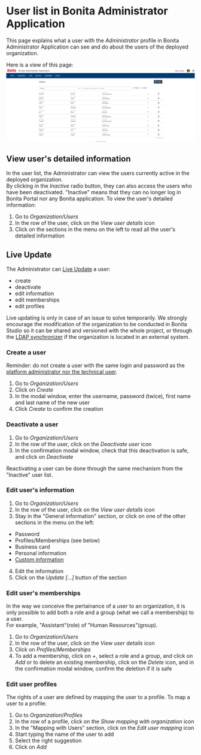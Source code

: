 # User list in Bonita Administrator Application

This page explains what a user with the _Administrator_ profile in Bonita Administrator Application can see and do about the users of the deployed organization.

Here is a view of this page:
![Administrator user list Portal](images/UI2021.1/admin-application-users-list.png)<!--{.img-responsive}-->

## View user's detailed information
In the user list, the Administrator can view the users currently active in the deployed organization.  
By clicking in the _Inactive_ radio button, they can also access the users who have been deactivated. "Inactive" means that they can no longer log in Bonita Portal nor any Bonita application.
To view the user's detailed information:
1. Go to _Organization_/_Users_
2. In the row of the user, click on the _View user details_ icon
3. Click on the sections in the menu on the left to read all the user's detailed information

## Live Update
The Administrator can [Live Update](live-update.md) a user:
 * create
 * deactivate
 * edit information
 * edit memberships
 * edit profiles
 
Live updating is only in case of an issue to solve temporarily. We strongly encourage the modification of the organization to be conducted 
in Bonita Studio so it can be shared and versioned with the whole project, or through the [LDAP synchronizer](ldap-synchronizer.md) if the organization is located in an external system. 
  
### Create a user

Reminder: do not create a user with the same login and password as the [platform administrator nor the technical user](first-steps-after-setup.md). 

1. Go to _Organization_/_Users_
2. Click on _Create_
3. In the modal window, enter the username, password (twice), first name and last name of the new user
4. Click _Create_ to confirm the creation

### Deactivate a user
1. Go to _Organization_/_Users_
2. In the row of the user, click on the _Deactivate user_ icon
3. In the confirmation modal window, check that this deactivation is safe, and click on _Deactivate_

Reactivating a user can be done through the same mechanism from the "Inactive" user list.

### Edit user's information
1. Go to _Organization_/_Users_
2. In the row of the user, click on the _View user details_ icon
3. Stay in the "General information" section, or click on one of the other sections in the menu on the left:
  * Password
  * Profiles/Memberships (see below)
  * Business card
  * Personal information
  * [Custom information](custom-user-information-in-bonita-bpm-portal.md)
4. Edit the information
5. Click on the _Update [...]_ button of the section

### Edit user's memberships
In the way we conceive the pertainance of a user to an organization, it is only possible to add both a role and a group (what we call a membership) to a user.    
For example, "Assistant"(role) of "Human Resources"(group).
1. Go to _Organization_/_Users_
2. In the row of the user, click on the _View user details_ icon
3. Click on _Profiles_/_Memberships_
4. To add a membership, click on _+_, select a role and a group, and click on _Add_
or to delete an existing membership, click on the _Delete_ icon, and in the confirmation modal window, confirm the deletion if it is safe

### Edit user profiles
The rights of a user are defined by mapping the user to a profile. 
To map a user to a profile:
1. Go to _Organization_/_Profiles_
2. In the row of a profile, click on the _Show mapping with organization_ icon
3. In the "Mapping with Users" section, click on the _Edit user mapping_ icon
4. Start typing the name of the user to add
5. Select the right suggestion
6. Click on _Add_

